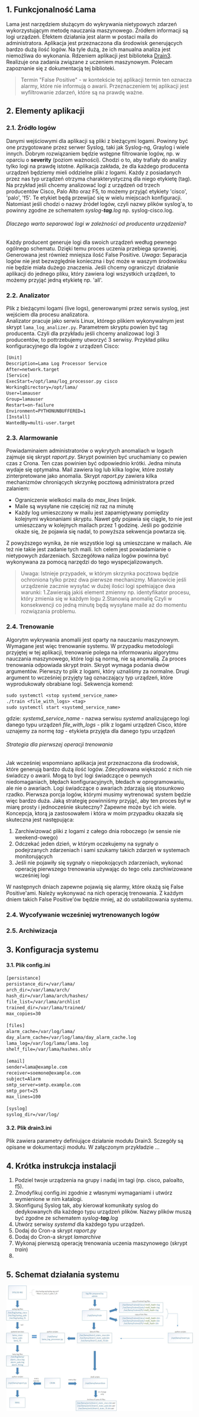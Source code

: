 ## 1. Funkcjonalność Lama

Lama jest narzędziem służącym do wykrywania nietypowych zdarzeń wykorzystującym metodę nauczania maszynowego. Źródłem informacji są logi urządzeń. Efektem działania jest alarm w postaci maila do administratora.
Aplikacja jest przeznaczona dla środowisk generujących bardzo dużą ilość logów. Na tyle dużą, że ich manualna analiza jest niemożliwa do wykonania.
Rdzeniem aplikacji jest biblioteka [Drain3]. Realizuje ona zadania związane z uczeniem maszynowym. Polecam zapoznanie się z dokumentacją tej biblioteki.

> Termin "False Positive"  -  w kontekście tej aplikacji termin ten oznacza alarmy, które nie informują o awarii. Przeznaczeniem tej aplikacji jest wyfiltrowanie zdarzeń, które są na prawdę ważne.

## 2. Elementy aplikacji

### 2.1. Źródło logów
Danymi wejściowymi dla aplikacji są pliki z bieżącymi logami. Powinny być one przygotowane przez serwer Syslog, taki jak Syslog-ng, Graylog i wiele innych. Dobrym rozwiązaniem będzie wstępne filtrowanie logów, np. w oparciu o **severity** (poziom ważności). Chodzi o to, aby trafiały do analizy tylko logi na prawdę istotne. Aplikacja zakłada, że dla każdego producenta urządzeń będziemy mieli oddzielne pliki z logami. Każdy z posiadanych przez nas typ urządzeń otrzyma charakterystyczną dla niego etykietę (tag). Na przykład jeśli chcemy analizować logi z urządzeń od trzech producentów Cisco, Palo Alto oraz F5, to możemy przyjąć etykiety 'cisco', 'palo', 'f5'. Te etykiet będą przewijać się w wielu miejscach konfiguracji. Natomiast jeśli chodzi o nazwy źródeł logów, czyli nazwy plików syslog'a, to powinny zgodne ze schematem _syslog-**tag**.log_ np. syslog-cisco.log.
###### Dlaczego warto separować logi w zależności od producenta urządzenia?
Każdy producent generuje logi dla swoich urządzeń według pewnego ogólnego schematu. Dzięki temu proces uczenia przebiega sprawniej. Generowana jest również mniejsza ilość False Positive.
*Uwaga*: Separacja logów nie jest bezwzględnie konieczna i być może w waszym środowisku nie będzie miała dużego znaczenia. Jeśli chcemy ograniczyć działanie aplikacji do jednego pliku, który zawiera logi wszystkich urządzeń, to możemy przyjąć jedną etykietę np. 'all'.

### 2.2. Analizator
Plik z bieżącymi logami (live logs), generowanymi przez serwis syslog, jest wejściem dla procesu analizatora.  
Analizator pracuje jako serwis Linux, którego plikiem wykonywalnym jest skrypt `lama_log_analizer.py`. Parametrem skryptu powien być tag producenta. Czyli dla przykładu jeśli chcemy analizować logi 3 producentów, to pottrzebujemy utworzyć 3 serwisy.
 Przykład pliku konfiguracyjnego dla logów z urządzeń Cisco:
```
[Unit]
Description=Lama Log Processor Service
After=network.target
[Service]
ExecStart=/opt/lama/log_processor.py cisco
WorkingDirectory=/opt/lama/
User=lamauser
Group=lamauser
Restart=on-failure
Environment=PYTHONUNBUFFERED=1
[Install]
WantedBy=multi-user.target
```
### 2.3. Alarmowanie
Powiadaminaiem administratorów o wykrytych anomaliach w logach zajmuje się skrypt _raport.py_. Skrypt powinien być uruchamiany co pewien czas z Crona. Ten czas powinien być odpowiednio krótki. Jedna minuta wydaje się optymalna. Mail zawiera log lub kilka logów, które zostały zinterpretowane jako anomalia. Skrypt _raport.py_ zawiera kilka mechanizmów chroniących skrzynkę pocztową administratora przed zalaniem:
- Ograniczenie wielkości maila do *max_lines* linijek.
- Maile są wysyłane nie częściej niż raz na minutę
- Każdy log umieszczony w mailu jest zapamiętywany pomiędzy kolejnymi wykonaniami skryptu. Nawet gdy pojawia się ciągle, to nie jest umieszczany w kolejnych mailach przez 1 godzinę. Jeśli po godzinie okaże się, że pojawia się nadal, to powyższa sekwencja powtarza się.

Z powyższego wynika, że nie wszystkie logi są umieszczane w mailach. Ale też nie takie jest zadanie tych maili. Ich celem jest powiadamianie o nietypowych zdarzeniach. Szczegółowa naliza logów powinna być wykonywana za pomocą narzędzi do tego wyspecjalizowanych.

>Uwaga: Istnieje przypadek, w którym skrzynka pocztowa będzie ochroniona tylko przez dwa pierwsze mechanizmy. Mianowicie jeśli urządzenie zacznie wysyłać w dużej ilości logi spełniające dwa warunki:
> 1.Zawierają jakiś element zmienny np. identyfikator procesu, który zmienia się w każdym logu
> 2.Stanowią anomalię
> Czyli w konsekwencji co jedną minutę będą wysyłane maile aż do momentu rozwiązania problemu.

### 2.4. Trenowanie
Algorytm wykrywania anomalii jest oparty na nauczaniu maszynowym. Wymagane jest więc trenowanie systemu. W przypadku metodologii przyjętej w tej aplikacji, trenowanie polega na informowaniu algorytmu nauczania maszynowego, które logi są normą, nie są anomalią. Za proces trenowania odpowiada skrypt *train*. Skrypt wymaga podania dwów argumentów. Pierwszy to plik z logami, który uznaliśmy za normalne. Drugi argument to wcześniej przyjęty tag oznaczający typ urządzeń, które wyprodukowały obrabiane logi.
Sekwencja komend:
```
sudo systemctl <stop systemd_service_name>
./train <file_with_logs> <tag>
sudo systemctl start <systemd_service_name>
```
gdzie:
*systemd_service_name* - nazwa serwisu *systemd* analizującego logi danego typu urządzeń
*file_with_logs* - plik z logami urządzeń Cisco, które uznajemy za normę
*tag* - etykieta przyjęta dla danego typu urządzeń

###### Strategia dla pierwszej operacji trenowania
Jak wcześniej wspomniano aplikacja jest przeznaczona dla środowisk, które generują bardzo dużą ilość logów. Zdecydowana większość z nich nie świadczy o awarii. Mogą to być logi świadczące o pewnych niedomaganiach, błędach konfiguracyjnych, błedach w oprogramowaniu, ale nie o awariach. Logi świadczące o awariach zdarzają się stosunkowo rzadko. Pierwsza porcja logów, którymi musimy wytrenować system będzie więc bardzo duża. Jaką strategię powinniśmy przyjąć, aby ten proces był w miarę prosty i jednocześnie skuteczny? Zapewne może być ich wiele. Koncepcja, ktorą ja zastosowałem i która w moim przypadku okazała się skuteczna jest następująca:
1. Zarchiwizować pliki z logami z całego dnia roboczego (w sensie nie weekend-owego)
2. Odczekać jeden dzień, w którym oczekujemy na sygnały o podejrzanych zdarzeniach i sami szukamy takich zdarzeń w systemach monitorujących
3. Jeśli nie pojawiły się sygnały o niepokojących zdarzeniach, wykonać operację pierwszego trenowania używając do tego celu zarchiwizowane wcześniej logi

W następnych dniach zapewne pojawią się alarmy, które okażą się False Positive'ami. Należy wykonywać na nich operację trenowania. Z każdym dniem takich False Positive'ów będzie mniej, aż do ustabilizowania systemu. 

### 2.4. Wycofywanie wcześniej wytrenowanych logów

### 2.5. Archiwizacja

## 3. Konfiguracja systemu
#### 3.1. Plik config.ini
```
[persistance]
persistance_dir=/var/lama/
arch_dir=/var/lama/arch/
hash_dir=/var/lama/arch/hashes/
file_list=/var/lama/archlist
trained_dir=/var/lama/trained/
max_copies=30
 
[files]
alarm_cache=/var/log/lama/
day_alarm_cache=/var/log/lama/day_alarm_cache.log
lama_log=/var/log/lama/lama.log
shelf_file=/var/lama/hashes.shlv
 
[email]
sender=lama@example.com
receiver=soemone@example.com
subject=Alarm
smtp_server=smtp.example.com
smtp_port=25
max_lines=100
 
[syslog]
syslog_dir=/var/log/
```
#### 3.2. Plik drain3.ini
Plik zawiera parametry definiujące działanie modułu Drain3. Sczegóły są opisane w dokumentacji modułu. W załączonym przykładzie ...

## 4. Krótka instrukcja instalacji
1. Podziel twoje urządzenia na grupy i nadaj im tagi (np. cisco, paloalto, f5).
2. Zmodyfikuj config.ini zgodnie z własnymi wymaganiami i utwórz wymienione w nim katalogi.
2. Skonfiguruj Syslog tak, aby kierował komunikaty syslog do dedykowanych dla każdego typu urządzeń plików. Nazwy plików muszą być zgodne ze schematem _syslog-**tag**.log_
3. Utwórz serwisy _systemd_ dla każdego typu urządzeń.
4. Dodaj do Cron-a skrypt _raport.py_
5. Dodaj do Cron-a skrypt _lamarchive_
5. Wykonaj pierwszą operację trenowania uczenia maszynowego (skrypt *train*)
6. 

## 5. Schemat działania systemu
![Alt Text](schema.jpg)

[//]: # (Biblioteka linków)

[Drain3]: <https://github.com/logpai/Drain3>
